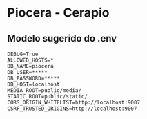 # Piocera - Cerapio

## Modelo sugerido do .env

```
DEBUG=True
ALLOWED_HOSTS=*
DB_NAME=piocera
DB_USER=*****
DB_PASSWORD=*****
DB_HOST=localhost
MEDIA_ROOT=public/media/
STATIC_ROOT=public/static/
CORS_ORIGIN_WHITELIST=http://localhost:9007
CSRF_TRUSTED_ORIGINS=http://localhost:9007
```
